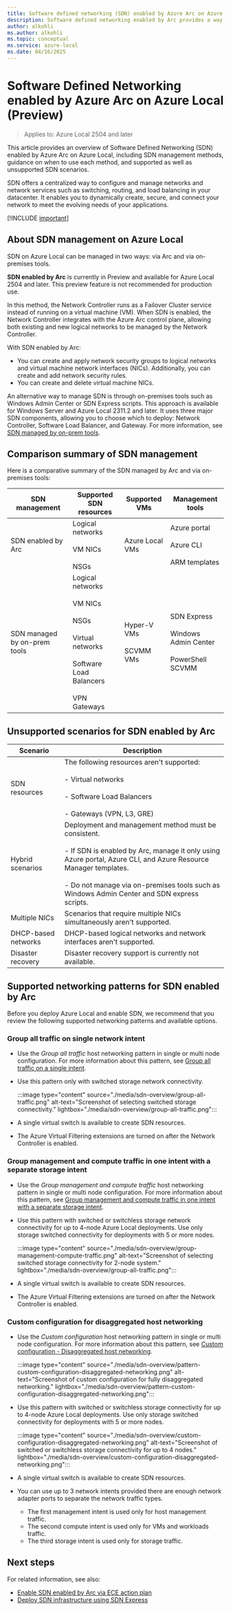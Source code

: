 ```yaml
---
title: Software defined networking (SDN) enabled by Azure Arc on Azure Local (Preview)
description: Software defined networking enabled by Arc provides a way to centrally configure and manage logical networks, network security groups, network security rules via the Azure portal and Azure CLI in Azure Local. (Preview)
author: alkohli
ms.author: alkohli
ms.topic: conceptual
ms.service: azure-local
ms.date: 04/16/2025
---
```


# Software Defined Networking enabled by Azure Arc on Azure Local (Preview)

> Applies to: Azure Local 2504 and later

This article provides an overview of Software Defined Networking (SDN) enabled by Azure Arc on Azure Local, including SDN management methods, guidance on when to use each method, and supported as well as unsupported SDN scenarios.

SDN offers a centralized way to configure and manage networks and network services such as switching, routing, and load balancing in your datacenter. It enables you to dynamically create, secure, and connect your network to meet the evolving needs of your applications.

[!INCLUDE [important](../includes/hci-preview.md)]

## About SDN management on Azure Local

SDN on Azure Local can be managed in two ways: via Arc and via on-premises tools.

**SDN enabled by Arc** is currently in Preview and available for Azure Local 2504 and later. This preview feature is not recommended for production use.

In this method, the Network Controller runs as a Failover Cluster service instead of running on a virtual machine (VM). When SDN is enabled, the Network Controller integrates with the Azure Arc control plane, allowing both existing and new logical networks to be managed by the Network Controller.

With SDN enabled by Arc:
- You can create and apply network security groups to logical networks and virtual machine network interfaces (NICs). Additionally, you can create and add network security rules.
- You can create and delete virtual machine NICs.

An alternative way to manage SDN is through on-premises tools such as Windows Admin Center or SDN Express scripts. This approach is available for Windows Server and Azure Local 2311.2 and later. It uses three major SDN components, allowing you to choose which to deploy: Network Controller, Software Load Balancer, and Gateway. For more information, see [SDN managed by on-prem tools](../concepts/software-defined-networking-23h2.md).


## Comparison summary of SDN management 

Here is a comparative summary of the SDN managed by Arc and via on-premises tools:

| SDN management | Supported SDN resources  | Supported VMs  | Management tools  |
|---------|---------|---------|---------|
| SDN enabled by Arc   | Logical networks<br><br>VM NICs<br><br>NSGs        | Azure Local VMs        | Azure portal <br><br> Azure CLI <br><br> ARM templates         |
| SDN managed by on-prem tools     |Logical networks<br><br>VM NICs<br><br>NSGs<br><br>Virtual networks<br><br>Software Load Balancers<br><br>VPN Gateways        | Hyper-V VMs<br><br>SCVMM VMs         | SDN Express<br><br>Windows Admin Center<br><br>PowerShell<br>SCVMM       |

## Unsupported scenarios for SDN enabled by Arc


|Scenario  |Description  |
|---------|---------|
|SDN resources     | The following resources aren't supported:<br><br> - Virtual networks <br><br> - Software Load Balancers <br><br> - Gateways (VPN, L3, GRE)         |
|Hybrid scenarios     | Deployment and management method must be consistent. <br><br> - If SDN is enabled by Arc, manage it only using Azure portal, Azure CLI, and Azure Resource Manager templates. <br><br> - Do not manage via on-premises tools such as Windows Admin Center and SDN express scripts.         |
|Multiple NICs     | Scenarios that require multiple NICs simultaneously aren't supported.        |
|DHCP-based networks     | DHCP-based logical networks and network interfaces aren't supported.         |
|Disaster recovery     | Disaster recovery support is currently not available.      |


<!--- For SDN enabled by Arc, the following resources aren't supported:

    - Virtual networks
    - Software Load Balancers (SLBs)
    - Gateways (VPN, L3, GRE)

- Hybrid scenarios aren't supported. Deployment and management methods should be consistent.
    - If SDN is enabled by Azure Arc, it can only be managed via Azure portal, Azure CLI, and ARM template.
    - Management via on-premises tools such as Windows Admin Center and SDN express scripts is not supported.
- Scenarios requiring multiple network interfaces simultaneously on a VM are not supported.
- DHCP-based logical networks and network interfaces are not supported.
- Disaster recovery support is currently not available.-->

## Supported networking patterns for SDN enabled by Arc

Before you deploy Azure Local and enable SDN, we recommend that you review the following supported networking patterns and available options.

### Group all traffic on single network intent

- Use the *Group all traffic* host networking pattern in single or multi node configuration. For more information about this pattern, see [Group all traffic on a single intent](../upgrade/install-enable-network-atc.md#group-all-traffic-on-a-single-intent).
- Use this pattern only with switched storage network connectivity.

    :::image type="content" source="./media/sdn-overview/group-all-traffic.png" alt-text="Screenshot of selecting switched storage connectivity." lightbox="./media/sdn-overview/group-all-traffic.png":::

- A single virtual switch is available to create SDN resources.
- The Azure Virtual Filtering extensions are turned on after the Network Controller is enabled.  

### Group management and compute traffic in one intent with a separate storage intent

- Use the *Group management and compute traffic* host networking pattern in single or multi node configuration. For more information about this pattern, see [Group management and compute traffic in one intent with a separate storage intent](../upgrade/install-enable-network-atc.md#group-management-and-compute-in-one-intent-with-a-separate-intent-for-storage).
- Use this pattern with switched or switchless storage network connectivity for up to 4-node Azure Local deployments. Use only storage switched connectivity for deployments with 5 or more nodes.

    :::image type="content" source="./media/sdn-overview/group-management-compute-traffic.png" alt-text="Screenshot of selecting switched storage connectivity for 2-node system." lightbox="./media/sdn-overview/group-all-traffic.png":::

- A single virtual switch is available to create SDN resources.
- The Azure Virtual Filtering extensions are turned on after the Network Controller is enabled.  

### Custom configuration for disaggregated host networking

- Use the *Custom configuration* host networking pattern in single or multi node configuration. For more information about this pattern, see [Custom configuration - Disaggregated host networking](../upgrade/install-enable-network-atc.md#fully-disaggregated-host-networking).

    :::image type="content" source="./media/sdn-overview/pattern-custom-configuration-disaggregated-networking.png" alt-text="Screenshot of custom configuration for fully disaggregated networking." lightbox="./media/sdn-overview/pattern-custom-configuration-disaggregated-networking.png":::

- Use this pattern with switched or switchless storage connectivity for up to 4-node Azure Local deployments. Use only storage switched connectivity for deployments with 5 or more nodes.

    :::image type="content" source="./media/sdn-overview/custom-configuration-disaggregated-networking.png" alt-text="Screenshot of switched or switchless storage connectivity for up to 4 nodes." lightbox="./media/sdn-overview/custom-configuration-disaggregated-networking.png":::

- A single virtual switch is available to create SDN resources.
- You can use up to 3 network intents provided there are enough network adapter ports to separate the network traffic types.
    - The first management intent is used only for host management traffic.
    - The second compute intent is used only for VMs and workloads traffic.
    - The third storage intent is used only for storage traffic.

<!--## Choose SDN type based on your requirements

Starting release 2504, you have two ways to enable SDN.

- Use SDN enabled by Arc if workloads only require logical networks based on VLAN isolation and network security groups to secure access.​
- Use SDN managed by on-prem tools if workloads require virtual networks for isolation, and load balancers or gateways.

Use the following detailed decision matrix to select the SDN type based on your requirements:

:::image type="content" source="./media/sdn-overview/sdn-type-decision-matrix.png" alt-text="Screenshot of SDN decision matrix." lightbox="./media/sdn-overview/sdn-type-decision-matrix.png":::-->


## Next steps

For related information, see also:

- [Enable SDN enabled by Arc via ECE action plan](../deploy/enable-sdn-ece-action-plan.md)
- [Deploy SDN infrastructure using SDN Express](../deploy/sdn-express-23h2.md)
